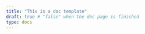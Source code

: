 ```yaml
---
title: "This is a doc template"
draft: true # "false" when the doc page is finished
type: docs
---
```


<!--
TODO:
    1) Here you can list all the TODO's

COMMENTS:
    1) Here you can list all the COMMENTS's
 -->
